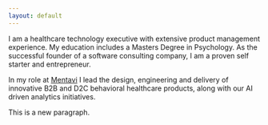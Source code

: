 ```yaml
---
layout: default
---
```


I am a healthcare technology executive with extensive product management experience. My education includes a Masters Degree in Psychology. As the successful founder of a software consulting company, I am a proven self starter and entrepreneur.   

In my role at [Mentavi](https://mentavi.com) I lead the design, engineering and delivery of innovative B2B and D2C behavioral healthcare products, along with our AI driven analytics initiatives.   

This is a new paragraph.


